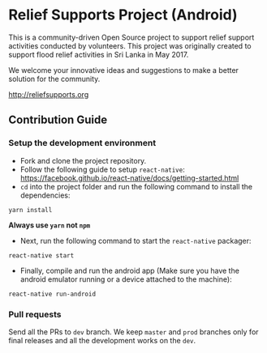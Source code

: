 # Relief Supports Project (Android)

This is a community-driven Open Source project to support relief support activities conducted by volunteers.
This project was originally created to support flood relief activities in Sri Lanka in May 2017.

We welcome your innovative ideas and suggestions to make a better solution for the community.

http://reliefsupports.org

## Contribution Guide

### Setup the development environment

* Fork and  clone the project repository.
* Follow the following guide to setup `react-native`: https://facebook.github.io/react-native/docs/getting-started.html
* `cd` into the project folder and run the following command to install the dependencies:

```
yarn install
```
**Always use `yarn` not `npm`**

* Next, run the following command to start the `react-native` packager:

```
react-native start
```

* Finally, compile and run the android app (Make sure you have the android emulator running or a device attached to the machine):

```
react-native run-android
```

### Pull requests

Send all the PRs to `dev` branch. We keep `master` and `prod` branches only for final releases and all the development works on the `dev`.
